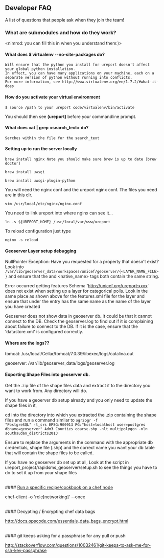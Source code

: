 ## Developer FAQ

A list of questions that people ask when they join the team!


### What are submodules and how do they work?

<nimrod: you can fill this in when you understand them:)>


#### What does $ virtualenv --no-site-packages do?
	Will ensure that the python you install for ureport doesn't affect your global python installation. 
	In effect, you can have many applications on your machine, each on a separate version of python without running into conflicts.
	For more information, see http://www.virtualenv.org/en/1.7.2/#what-it-does


#### How do you activate your virtual environment
	
	$ source /path to your ureport code/virtualenv/bin/activate

You should then see <b>(ureport)</b> before your commandline prompt. 


#### What does cat <filename> | grep <search_text> do?
	
	Serches within the file for the search_text


#### Setting up to run the server locally

    brew install nginx Note you should make sure brew is up to date (brew doctor)
    
    brew install uwsgi
    
    brew install uwsgi-plugin-python
        
You will need the nginx conf and the ureport nginx conf. The files you need are in this dir. 

    vim /usr/local/etc/nginx/nginx.conf

You need to link ureport into where nginx can see it...

    ln -s ${UREPORT_HOME} /usr/local/var/www/ureport
    
To reload configuration just type

    nginx -s reload
    

#### Geoserver Layer setup debugging

NullPointer Exception: Have you requested for a property that doesn't exist?
Look into
    <code>/var/lib/geoserver_data/workspaces/unicef/geoserver/{<LAYER_NAME_FILE>}</code>
and ensure that the <name> and <native_name> tags both contain the same string.

Error occurred getting features Schema 'http://unicef.org/ureport:xxxx' does not exist when 
setting up a layer for categorical polls. Look in the same place as shown above for the features.xml
file for the layer and ensure that under the <virtualTable> entry has the same name as the name of
the layer you have created

Geoserver does not show data in geoserver db. It could be that it cannot connect to the DB. Check the
geoserver.log to find out if it is complaining about failure to connect to the DB. If it is the case,
ensure that the 'datastore.xml' is configured correctly.


#### Where are the logs??

tomcat: /usr/local/Cellar/tomcat/7.0.39/libexec/logs/catalina.out

geoserver: /var/lib/geoserver_data/logs/geoserver.log



#### Exporting Shape Files into geoserver db.

Get the .zip file of the shape files data and extract it to the directory you want to work from. Any directory
will do.

If you have a geoerver db setup already and you only need to update the shape files in it,

cd into the directory into which you extracted the .zip containing the shape files and run a command similar to 
<code>ogr2ogr -f "PostgreSQL" -t_srs EPSG:900913 PG:"host=localhost user=postgres dbname=geoserver" Adm3_Counties_coarse.shp -nlt multipolygon -nln southsudan_districts2013 </code>

Ensure to replace the arguments in the command with the appropriate db credentials, shape file (.shp) and
the correct name you want your db table that will contain the shape files to be called.

If you have no geoserver db set up at all, Look at the script in ureport_project/rapidsms_geoserver/setup.sh
to see the things you have to do to set it up from your shape files

<br>
#### <u>Run a specific recipe/cookbook on a chef node</u>

chef-client -o 'role[networking]' --once

<br>
#### Decypting / Encrypting chef data bags

http://docs.opscode.com/essentials_data_bags_encrypt.html

<br>
#### git keeps asking for a passphrase for any pull or push

http://stackoverflow.com/questions/10032461/git-keeps-to-ask-me-for-ssh-key-passphrase

